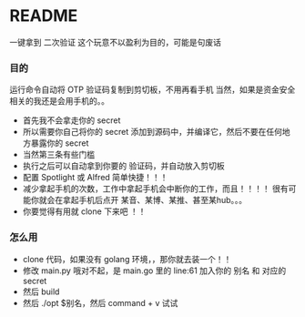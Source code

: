 # README #

 一键拿到 二次验证
 这个玩意不以盈利为目的，可能是句废话


### 目的 ###
运行命令自动将 OTP 验证码复制到剪切板，不用再看手机
当然，如果是资金安全相关的我还是会用手机的。。

* 首先我不会拿走你的 secret
* 所以需要你自己将你的 secret 添加到源码中，并编译它，然后不要在任何地方暴露你的 secret
* 当然第三条有些门槛
* 执行之后可以自动拿到你要的 验证码，并自动放入剪切板
* 配置 Spotlight 或 Alfred 简单快捷！！！
* 减少拿起手机的次数，工作中拿起手机会中断你的工作，而且！！！！ 很有可能你就会在拿起手机后点开 某音、某博、某推、甚至某hub。。。
* 你要觉得有用就 clone 下来吧 ！！

### 怎么用 ###

* clone 代码，如果没有 golang 环境，，那你就去装一个！！
* 修改 main.py 哦对不起，是 main.go 里的 line:61 加入你的 别名 和 对应的 secret
* 然后 build
* 然后 ./opt $别名，然后 command + v 试试
